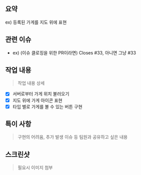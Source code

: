 ## 요약
ex) 등록된 가게를 지도 위에 표현

## 관련 이슈
- ex) (이슈 클로징을 위한 PR이라면) Closes #33, 아니면 그냥 #33

## 작업 내용
> 작업 내용 상세
- [x] 서버로부터 가게 위치 불러오기
- [x] 지도 위에 가게 아이콘 표현
- [x] 타입 별로 가게를 볼 수 있는 버튼 구현 

## 특이 사항
> 구현의 어려움, 추가 발생 이슈 등 팀원과 공유하고 싶은 내용

## 스크린샷
> 필요시 이미지 첨부
